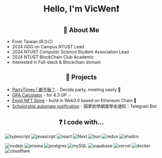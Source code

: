 <h1 align="center">
    <p>Hello, I'm VicWen❗</p>
</h1>

<h2 align="center">👀 About Me</h2>

<ul>
    <li>From Taiwan (R.O.C)</li>
    <li>2024 GDG on Campus NTUST Lead</li>
    <li>2024 NTUST Computer Science Student Association Lead</li>
    <li>2024 NTUST BlockChain Club Academic</li>
    <li>Interested in Full-stack & Blockchain domain</li>
</ul>

<h2 align="center">🚀 Projects</h2>
<ul>
    <li><a href="https://partytimes.org">PartyTimes | 都不揪？</a> - Decide party, meeting easily 🌟</li>
    <li><a href="https://gpa-calculator.vicwen.app/">GPA Calculator</a> - for 4.3 GP 💥</li>
    <li><a href="https://github.com/viiccwen/emoji-store">Emoji NFT Store</a> - build in Web3.0 based on Ethereum Chain 🚀</li>
    <li><a href="https://github.com/viiccwen/Help-Dream-Scholarship-Notify-Bot">Scholorship automate notification</a> - 圓夢助學網獎學金通知｜Telegram Bot</li>
</ul>

<h2 align="center">❓ I code with...</h2>

<p>
<img src="https://img.shields.io/badge/typescript-%23007ACC.svg?style=for-the-badge&logo=typescript&logoColor=white" alt="typescript">
<img src="https://img.shields.io/badge/javascript-%23323330.svg?style=for-the-badge&logo=javascript&logoColor=%23F7DF1E" alt="javascript"> 
<img src="https://img.shields.io/badge/react-%2320232a.svg?style=for-the-badge&logo=react&logoColor=%2361DAFB" alt="react">
<img src="https://img.shields.io/badge/Next-black?style=for-the-badge&logo=next.js&logoColor=white" alt="Next">
<img src="https://img.shields.io/badge/Bun-%23000000.svg?style=for-the-badge&logo=bun&logoColor=white" alt="bun">
<img src="https://img.shields.io/badge/redux-%23593d88.svg?style=for-the-badge&logo=redux&logoColor=white" alt="redux">
<img src="https://img.shields.io/badge/shadcn%2Fui-000000?style=for-the-badge&logo=shadcnui&logoColor=white" alt="shadcn">
</p>
<p>
<img src="https://img.shields.io/badge/node.js-6DA55F?style=for-the-badge&logo=node.js&logoColor=white" alt="nodejs">
<img src="https://img.shields.io/badge/Prisma-3982CE?style=for-the-badge&logo=Prisma&logoColor=white" alt="prisma"> 
<img src="https://img.shields.io/badge/postgres-%23316192.svg?style=for-the-badge&logo=postgresql&logoColor=white" alt="postgres">
<img src="https://img.shields.io/badge/mysql-4479A1.svg?style=for-the-badge&logo=mysql&logoColor=white" alt="mySQL">      
<img src="https://img.shields.io/badge/Supabase-3ECF8E?style=for-the-badge&logo=supabase&logoColor=white" alt="supabase">         
<img src="https://img.shields.io/badge/vercel-%23000000.svg?style=for-the-badge&logo=vercel&logoColor=white" alt="vercel"> 
<img src="https://img.shields.io/badge/Docker-2CA5E0?style=for-the-badge&logo=docker&logoColor=white" alt="docker"> 
<img src="https://img.shields.io/badge/Cloudflare-F38020?style=for-the-badge&logo=Cloudflare&logoColor=white" alt="cloudflare"> 


</p>
